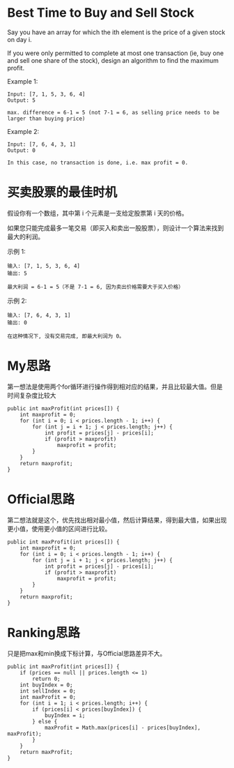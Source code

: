# Best Time to Buy and Sell Stock
Say you have an array for which the ith element is the price of a given stock on day i.

If you were only permitted to complete at most one transaction (ie, buy one and sell one share of the stock), design an algorithm to find the maximum profit.

Example 1:
```
Input: [7, 1, 5, 3, 6, 4]
Output: 5

max. difference = 6-1 = 5 (not 7-1 = 6, as selling price needs to be larger than buying price)
```
Example 2:
```
Input: [7, 6, 4, 3, 1]
Output: 0

In this case, no transaction is done, i.e. max profit = 0.
```

# 买卖股票的最佳时机
假设你有一个数组，其中第 i 个元素是一支给定股票第 i 天的价格。

如果您只能完成最多一笔交易（即买入和卖出一股股票），则设计一个算法来找到最大的利润。

示例 1:
```
输入: [7, 1, 5, 3, 6, 4]
输出: 5

最大利润 = 6-1 = 5（不是 7-1 = 6, 因为卖出价格需要大于买入价格）
```

示例 2:
```
输入: [7, 6, 4, 3, 1]
输出: 0

在这种情况下, 没有交易完成, 即最大利润为 0。
```

# My思路
第一想法是使用两个for循环进行操作得到相对应的结果，并且比较最大值。但是时间复杂度比较大
```
public int maxProfit(int prices[]) {
    int maxprofit = 0;
    for (int i = 0; i < prices.length - 1; i++) {
        for (int j = i + 1; j < prices.length; j++) {
            int profit = prices[j] - prices[i];
            if (profit > maxprofit)
                maxprofit = profit;
        }
    }
    return maxprofit;
}
```

# Official思路
第二想法就是这个，优先找出相对最小值，然后计算结果，得到最大值，如果出现更小值，使用更小值的区间进行比较。
```
public int maxProfit(int prices[]) {
    int maxprofit = 0;
    for (int i = 0; i < prices.length - 1; i++) {
        for (int j = i + 1; j < prices.length; j++) {
            int profit = prices[j] - prices[i];
            if (profit > maxprofit)
                maxprofit = profit;
        }
    }
    return maxprofit;
}
```

# Ranking思路
只是把max和min换成下标计算，与Official思路差异不大。
```
public int maxProfit(int prices[]) {
    if (prices == null || prices.length <= 1)
        return 0;
    int buyIndex = 0;
    int sellIndex = 0;
    int maxProfit = 0;
    for (int i = 1; i < prices.length; i++) {
        if (prices[i] < prices[buyIndex]) {
            buyIndex = i;
        } else {
            maxProfit = Math.max(prices[i] - prices[buyIndex], maxProfit);
        }
    }
    return maxProfit;
}
```